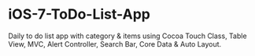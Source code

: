 # iOS-7-ToDo-List-App
Daily to do list app with category &amp; items using Cocoa Touch Class, Table View, MVC, Alert Controller, Search Bar,  Core Data &amp; Auto Layout.

